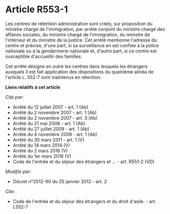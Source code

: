 # Article R553-1

Les centres de rétention administrative sont créés, sur proposition du ministre chargé de l'immigration, par arrêté conjoint
du ministre chargé des affaires sociales, du ministre chargé de l'immigration, du ministre de l'intérieur et du ministre de
la justice. Cet arrêté mentionne l'adresse du centre et précise, d'une part, si sa surveillance en est confiée à la police
nationale ou à la gendarmerie nationale et, d'autre part, si ce centre est susceptible d'accueillir des familles. 

Cet arrêté désigne en outre les centres dans lesquels les étrangers auxquels il est fait application des dispositions du
quatrième alinéa de l'article L. 552-7 sont maintenus en rétention.

**Liens relatifs à cet article**

_Cité par_:

  - Arrêté du 12 juillet 2007 - art. 1 (Ab)
  - Arrêté du 2 novembre 2007 - art. 1 (Ab)
  - Arrêté du 2 novembre 2007 - art. 3 (Ab)
  - Arrêté du 21 mai 2008 - art. 1 (Ab)
  - Arrêté du 27 juillet 2009 - art. 1 (Ab)
  - Arrêté du 4 novembre 2009 - art. 1 (Ab)
  - Arrêté du 30 mars 2011 - art. 1 (V)
  - Arrêté du 14 mars 2014 (V)
  - Arrêté du 2 mars 2016 (V)
  - Arrêté du 1er mars 2018 (V)
  - Code de l'entrée et du séjour des étrangers et ... - art. R551-2 (VD)

_Modifié par_:

  - Décret n°2012-90 du 25 janvier 2012 - art. 2

_Cite_:

  - Code de l'entrée et du séjour des étrangers et du droit d'asile. - art. L552-7

